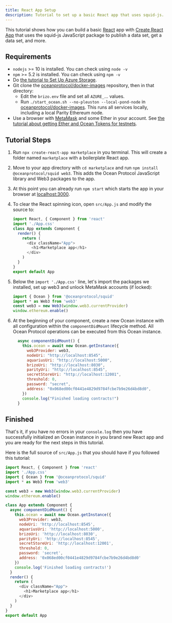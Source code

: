 ```yaml
---
title: React App Setup
description: Tutorial to set up a basic React app that uses squid-js.
---
```


This tutorial shows how you can build a basic [React](https://reactjs.org/) app with [Create React App](https://github.com/facebook/create-react-app) that uses the squid-js JavaScript package to publish a data set, get a data set, and more.

## Requirements

- `nodejs` >= 10 is installed. You can check using `node -v`
- `npm` >= 5.2 is installed. You can check using `npm -v`
- Do [the tutorial to Set Up Azure Storage](/tutorials/azure-for-brizo/).
- Git clone the [oceanprotocol/docker-images](https://github.com/oceanprotocol/docker-images) repository, then in that directory:
  - Edit the `brizo.env` file and set all `AZURE_`... values.
  - Run `./start_ocean.sh --no-pleuston --local-pond-node` in [oceanprotocol/docker-images](https://github.com/oceanprotocol/docker-images). This runs all services locally, including a local Parity Ethereum node.
- Use a browser with [MetaMask](https://metamask.io/) and some Ether in your account. See [the tutorial about getting Ether and Ocean Tokens for testnets](/tutorials/get-ether-and-ocean-tokens/).

## Tutorial Steps

1. Run `npx create-react-app marketplace` in you terminal. This will create a folder named `marketplace` with a boilerplate React app.
2. Move to your app directory with `cd marketplace` and run `npm install @oceanprotocol/squid web3`. This adds the Ocean Protocol JavaScript library and Web3 packages to the app.
3. At this point you can already run `npm start` which starts the app in your browser at [localhost:3000](http://localhost:3000).
4. To clear the React spinning icon, open `src/App.js` and modify the source to:

   ```javascript
   import React, { Component } from 'react'
   import './App.css'
   class App extends Component {
     render() {
       return (
         <div className="App">
           <h1>Marketplace app</h1>
         </div>
       )
     }
   }
   export default App
   ```

5. Below the `import './App.css'` line, let's import the packages we installed, set up web3 and unlock MetaMask accounts (if locked):

   ```javascript
   import { Ocean } from '@oceanprotocol/squid'
   import * as Web3 from 'web3'
   const web3 = new Web3(window.web3.currentProvider)
   window.ethereum.enable()
   ```

6. At the beginning of your component, create a new Ocean instance with all configuration within the `componentDidMount` lifecycle method. All Ocean Protocol operations can be executed from this Ocean instance.

   ```javascript
     async componentDidMount() {
       this.ocean = await new Ocean.getInstance({
         web3Provider: web3,
         nodeUri: "http://localhost:8545",
         aquariusUri: "http://localhost:5000",
         brizoUri: "http://localhost:8030",
         parityUri: "http://localhost:8545",
         secretStoreUri: "http://localhost:12001",
         threshold: 0,
         password: "secret",
         address: "0x068ed00cf0441e4829d9784fcbe7b9e26d4bd8d0",
       })
       console.log("Finished loading contracts!")
     }
   ```

## Finished

That's it, if you have no errors in your `console.log` then you have successfully initialized an Ocean instance in you brand new React app and you are ready for the next steps in this tutorial.

Here is the full source of `src/App.js` that you should have if you followed this tutorial:

```javascript
import React, { Component } from 'react'
import './App.css'
import { Ocean } from '@oceanprotocol/squid'
import * as Web3 from 'web3'

const web3 = new Web3(window.web3.currentProvider)
window.ethereum.enable()

class App extends Component {
  async componentDidMount() {
    this.ocean = await new Ocean.getInstance({
      web3Provider: web3,
      nodeUri: 'http://localhost:8545',
      aquariusUri: 'http://localhost:5000',
      brizoUri: 'http://localhost:8030',
      parityUri: 'http://localhost:8545',
      secretStoreUri: 'http://localhost:12001',
      threshold: 0,
      password: 'secret',
      address: '0x068ed00cf0441e4829d9784fcbe7b9e26d4bd8d0'
    })
    console.log('Finished loading contracts!')
  }
  render() {
    return (
      <div className="App">
        <h1>Marketplace app</h1>
      </div>
    )
  }
}
export default App
```
